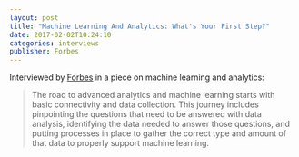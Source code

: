```yaml
---
layout: post
title: "Machine Learning And Analytics: What's Your First Step?"
date: 2017-02-02T10:24:10
categories: interviews
publisher: Forbes
---
```


Interviewed by [Forbes][ln1] in a piece on machine learning and analytics:

> The road to advanced analytics and machine learning starts with basic connectivity and data collection. This journey includes pinpointing the questions that need to be answered with data analysis, identifying the data needed to answer those questions, and putting processes in place to gather the correct type and amount of that data to properly support machine learning.

[ln1]: http://www.forbes.com/sites/forbestechcouncil/2017/02/02/machine-learning-and-analytics-whats-your-first-step/#6499dabf44ea "Machine Learning And Analytics: What's Your First Step?"

